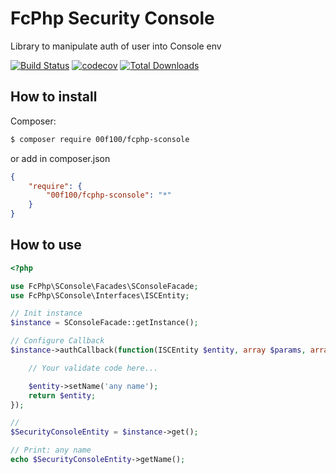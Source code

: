 # FcPhp Security Console

Library to manipulate auth of user into Console env

[![Build Status](https://travis-ci.org/00F100/fcphp-sconsole.svg?branch=master)](https://travis-ci.org/00F100/fcphp-sconsole) [![codecov](https://codecov.io/gh/00F100/fcphp-sconsole/branch/master/graph/badge.svg)](https://codecov.io/gh/00F100/fcphp-sconsole) [![Total Downloads](https://poser.pugx.org/00F100/fcphp-sconsole/downloads)](https://packagist.org/packages/00F100/fcphp-sconsole)

## How to install

Composer:
```sh
$ composer require 00f100/fcphp-sconsole
```

or add in composer.json
```json
{
    "require": {
        "00f100/fcphp-sconsole": "*"
    }
}
```

## How to use

```php
<?php

use FcPhp\SConsole\Facades\SConsoleFacade;
use FcPhp\SConsole\Interfaces\ISCEntity;

// Init instance
$instance = SConsoleFacade::getInstance();

// Configure Callback
$instance->authCallback(function(ISCEntity $entity, array $params, array $server) {

    // Your validate code here...

    $entity->setName('any name');
    return $entity;
});

// 
$SecurityConsoleEntity = $instance->get();

// Print: any name
echo $SecurityConsoleEntity->getName();
```